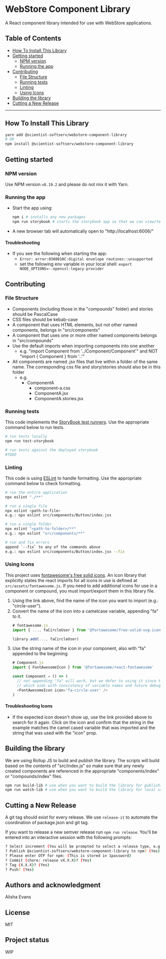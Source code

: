 # WebStore Component Library
A React component library intended for use with WebStore applications.

## Table of Contents

- [How To Install This Library](#how-to-install-this-library)
- [Getting started](#getting-started)
  - [NPM version](#npm-version)
  - [Running the app](#running-the-app)
- [Contributing](#contributing)
  - [File Structure](#file-structure)
  - [Running tests](#running-tests)
  - [Linting](#linting)
  - [Using Icons](#using-icons)
- [Building the library](#building-the-library)
- [Cutting a New Release](#cutting-a-new-release)

---

## How To Install This Library
  ``` bash
  yarn add @scientist-softserv/webstore-component-library
  # OR
  npm install @scientist-softserv/webstore-component-library
  ```

## Getting started
### NPM version
Use NPM version `v8.19.2` and please do not mix it with Yarn.

### Running the app
- Start the app using:
  ``` bash
  npm i # installs any new packages
  npm run storybook # starts the storybook app so that we can view/test the components in a UI
  ```
- A new browser tab will automatically open to "http://localhost:6006/"

#### Troubleshooting
- If you see the following when starting the app:
  - `Error: error:0308010C:digital envelope routines::unsupported`
  - set the following env variable in your local shell: `export NODE_OPTIONS=--openssl-legacy-provider`

## Contributing
<!-- State if you are open to contributions and what your requirements are for accepting them.
 -->
### File Structure
- Components (including those in the "compounds" folder) and stories should be PascalCase
- CSS files should be kebab-case
- A component that uses HTML elements, but not other named components, belongs in "src/components"
- A component that uses one or more other named components belongs in "src/compounds"
- Use the default imports when importing components into one another
  - e.g. "import Component from '../Component/Component'" and NOT "import { Component } from '..'"
- All components are named .jsx files that live within a folder of the same name. The corresponding css file and story/stories should also be in this folder
  - e.g.
    - ComponentA
      - component-a.css
      - ComponentA.jsx
      - ComponentA.stories.jsx

### Running tests
This code implements the [StoryBook test runners](https://storybook.js.org/docs/react/writing-tests/test-runner). Use the appropriate command below to run tests.
``` bash
# run tests locally
npm run test-storybook

# run tests against the deployed storybook
#TODO
```

### Linting
This code is using [ESLint](https://eslint.org/docs/latest/rules/) to handle formatting. Use the appropriate command below to check formatting.

```bash
# run the entire application
npx eslint "./**"

# run a single file
npx eslint <path-to-file>
e.g.: npx eslint src/components/Button/index.jsx

# run a single folder
npx eslint "<path-to-folder>/**"
e.g.: npx eslint "src/components/**"

# run and fix errors
append `--fix` to any of the commands above
e.g.: npx eslint src/components/Button/index.jsx --fix
```

### Using Icons
This project uses [fontawesome's free solid icons](https://fontawesome.com/search?o=r&m=free). An icon library that explicitly states the react imports for all icons in use is defined at `src/assets/fontawesome.js`. If you need to add additional icons for use in a component or compound, you must import/export them in this library file.

1. Using the link above, find the name of the icon you want to import (e.g.: "circle-user").
2. Convert the name of the icon into a camelcase variable, appending "fa" to it.
    ``` js
    # fontawesome.js
    import { ..., faCircleUser } from '@fortawesome/free-solid-svg-icons'

    library.add(..., faCircleUser)
    ```
3. Use the string name of the icon in your component, also with "fa" appended to the beginning
    ``` js
    # Component.js
    import { FontAwesomeIcon } from '@fortawesome/react-fontawesome'

    const Component = () => (
      // not appending "fa" will work, but we defer to using it since that's how the icon will show up in the inspect tool
      // which aids with consistency of variable names and future debugging
      <FontAwesomeIcon icon='fa-circle-user' />
    )
    ```

#### Troubleshooting Icons
- If the expected icon doesn't show up, use the link provided above to search for it again. Click on the icon and confirm that the string in the example matches the camel cased variable that was imported and the string that was used with the "icon" prop.

## Building the library
We are using Rollup JS to build and publish the library. The scripts will build based on the contents of "src/index.js" so make sure that any newly created components are referenced in the appropriate "components/index" or "compounds/index" files.
``` bash
npm run build-lib # use when you want to build the library for publishing
npm run watch-lib # use when you want to build the library for local use; it will watch for changes. it may take up to 30 seconds to reflect a change though
```

## Cutting a New Release
A git tag should exist for every release. We use `release-it` to automate the coordination of package.json and git tag.

If you want to release a new semver release run `npm run release`. You'll be entered into an interactive session with the following prompts:
  ``` bash
  ? Select increment (You will be prompted to select a release type, e.g. patch)
  ? Publish @scientist-softserv/webstore-component-library to npm? (Yes)
  ? Please enter OTP for npm: (This is stored in 1password)
  ? Commit (chore: release vX.X.X)? (Yes)
  ? Tag (X.X.X)? (Yes)
  ? Push? (Yes)
  ```

## Authors and acknowledgment
Alisha Evans

## License
MIT

## Project status
WIP

<!-- ## Badges
On some READMEs, you may see small images that convey metadata, such as whether or not all the tests are passing for the project. You can use Shields to add some to your README. Many services also have instructions for adding a badge.

## Visuals
Depending on what you are making, it can be a good idea to include screenshots or even a video (you'll frequently see GIFs rather than actual videos). Tools like ttygif can help, but check out Asciinema for a more sophisticated method.

## Installation
Within a particular ecosystem, there may be a common way of installing things, such as using Yarn, NuGet, or Homebrew. However, consider the possibility that whoever is reading your README is a novice and would like more guidance. Listing specific steps helps remove ambiguity and gets people to using your project as quickly as possible. If it only runs in a specific context like a particular programming language version or operating system or has dependencies that have to be installed manually, also add a Requirements subsection.

## Usage
Use examples liberally, and show the expected output if you can. It's helpful to have inline the smallest example of usage that you can demonstrate, while providing links to more sophisticated examples if they are too long to reasonably include in the README.

## Support
Tell people where they can go to for help. It can be any combination of an issue tracker, a chat room, an email address, etc.

## Roadmap
If you have ideas for releases in the future, it is a good idea to list them in the README. -->
